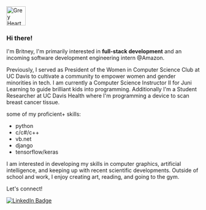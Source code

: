 <img src="https://raw.githubusercontent.com/Tarikul-Islam-Anik/Animated-Fluent-Emojis/master/Emojis/Smilies/Grey%20Heart.png" alt="Grey Heart" width="50" height="50" />

### Hi there!
I'm Britney, I'm primarily interested in **full-stack development** and an incoming software development engineering intern @Amazon.

Previously, I served as President of the Women in Computer Science Club at UC Davis to cultivate a community to empower women and gender minorities in tech. I am currently a Computer Science Instructor II for Juni Learning to guide brilliant kids into programming. Additionally I'm a Student Researcher at UC Davis Health where I'm programming a device to scan breast cancer tissue.

some of my proficient+ skills:
* python
* c/c#/c++
* vb.net
* django
* tensorflow/keras

I am interested in developing my skills in computer graphics, artificial intelligence, and keeping up with recent scientific developments. Outside of school and work, I enjoy creating art, reading, and going to the gym.

Let's connect!

<div id="badges">
  <a href="[your-linkedin-URL](https://www.linkedin.com/in/britneydunguyen)">
    <img src="https://img.shields.io/badge/LinkedIn-blue?style=for-the-badge&logo=linkedin&logoColor=white" alt="LinkedIn Badge"/>
  </a>
</div>

<!--
### this week I spent my time on
![bri's GitHub stats](https://github-readme-stats.vercel.app/api?username=bdunguyen&show_icons=true&theme=dracula)

Here are some ideas to get you started:

- 🔭 I’m currently working on ...
- 🌱 I’m currently learning ...
- 👯 I’m looking to collaborate on ...
- 🤔 I’m looking for help with ...
- 💬 Ask me about ...
- 📫 How to reach me: ...
- 😄 Pronouns: ...
- ⚡ Fun fact: ...
-->
